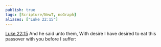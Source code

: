 ```yaml
---
publish: true
tags: [Scripture/NewT, noGraph]
aliases: ["Luke 22:15"]
---
```

[Luke 22:15](https://churchofjesuschrist.org/study/scriptures/nt/luke/22?lang=eng&id=p15#p15) And he said unto them, With desire I have desired to eat this passover with you before I suffer:
